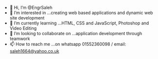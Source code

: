 - 👋 Hi, I’m @EngrSaleh
- 👀 I’m interested in ...creating web based applications and dynamic web site development
- 🌱 I’m currently learning ...HTML, CSS and JavaScript, Photoshop and Video Editing
- 💞️ I’m looking to collaborate on ...application development through teamwork
- 📫 How to reach me ...on whatsapp 01552360098 / email: saleh1664@yahoo.co.uk

<!---
EngrSaleh/EngrSaleh is a ✨ special ✨ repository because its `README.md` (this file) appears on your GitHub profile.
You can click the Preview link to take a look at your changes.
--->
